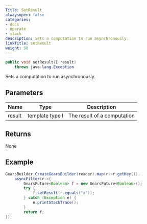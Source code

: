 ```yaml
---
Title: SetResult
alwaysopen: false
categories:
- docs
- operate
- stack
description: Sets a computation to run asynchronously.
linkTitle: setResult
weight: 50
---
```


```java
public void setResult​(I result) 
	throws java.lang.Exception
```

Sets a computation to run asynchronously.

## Parameters

| Name | Type | Description |
|------|------|-------------|
| result | template type I | The result of a computation |

## Returns

None

## Example

```java
GearsBuilder.CreateGearsBuilder(reader).map(r->r.getKey()).
	asyncFilter(r->{
		GearsFuture<Boolean> f = new GearsFuture<Boolean>();
		try {
			f.setResult(r.equals("x"));	
		} catch (Exception e) {
			e.printStackTrace();
		}			
		return f;
});
```
